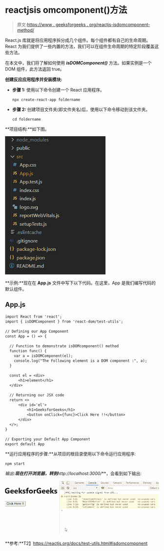 # reactjsis omcomponent()方法

> 原文:[https://www . geeksforgeeks . org/reactjs-isdomcomponent-method/](https://www.geeksforgeeks.org/reactjs-isdomcomponent-method/)

React.js 库就是将应用程序拆分成几个组件。每个组件都有自己的生命周期。React 为我们提供了一些内置的方法，我们可以在组件生命周期的特定阶段覆盖这些方法。

在本文中，我们将了解如何使用 ***isDOMComponent()*** 方法。如果实例是一个 DOM 组件，此方法返回 true。

**创建反应应用程序并安装模块:**

*   **步骤 1:** 使用以下命令创建一个 React 应用程序。

    ```
    npx create-react-app foldername
    ```

*   **步骤 2:** 创建项目文件夹(即文件夹名)后，使用以下命令移动到该文件夹。

    ```
    cd foldername
    ```

**项目结构:**如下图。

![](img/f04ae0d8b722a9fff0bd9bd138b29c23.png)

**示例:**现在在 **App.js** 文件中写下以下代码。在这里，App 是我们编写代码的默认组件。

## App.js

```
import React from 'react';
import { isDOMComponent } from 'react-dom/test-utils';

// Defining our App Component
const App = () => {

  // Function to demonstrate isDOMcomponent() method
  function func() {
    var a = isDOMComponent(el);
    console.log("The Following element is a DOM component :", a);
  }

  const el = <div>
      <h1>element</h1>
  </div>

  // Returning our JSX code
  return <>
      <div id='el'>
          <h1>GeeksforGeeks</h1>
          <button onClick={func}>Click Here !!</button>
      </div>
  </>;
}

// Exporting your Default App Component
export default App
```

**运行应用程序的步骤:**从项目的根目录使用以下命令运行应用程序:

```
npm start
```

**输出:**现在打开浏览器，转到***http://localhost:3000/***，会看到如下输出:

![](img/3f16e14fa706d651781655e2901cf976.png)

**参考:**T2】https://reactjs.org/docs/test-utils.html#isdomcomponent